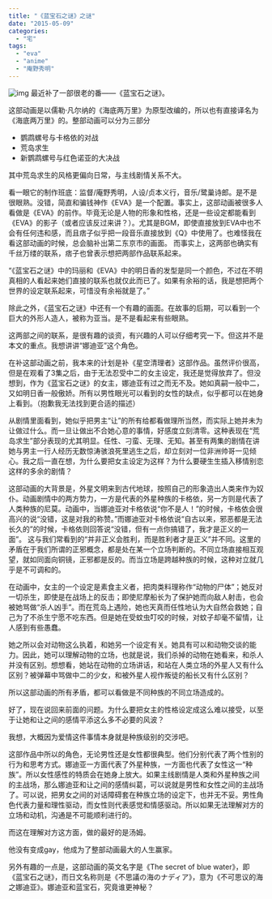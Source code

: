 ```yaml
---
title: "《蓝宝石之谜》之谜"
date: "2015-05-09"
categories: 
  - "宅"
tags: 
  - "eva"
  - "anime"
  - "庵野秀明"
---
```


![img](http://i.imgur.com/CvH7M.jpg) 最近补了一部很老的番——《蓝宝石之谜》。

这部动画是以儒勒·凡尔纳的《海底两万里》为原型改编的，所以也有直接译名为《海底两万里》的。整部动画可以分为三部分

- 鹦鹉螺号与卡格依的对战
- 荒岛求生
- 新鹦鹉螺号与红色诺亚的大决战

其中荒岛求生的风格更偏向日常，与主线剧情关系不大。

看一眼它的制作班底：监督/庵野秀明，人设/贞本义行，音乐/鹭巢诗郎。是不是很眼熟。没错，简直和骗钱神作《EVA》是一个配置。事实上，这部动画被很多人看做是《EVA》的前作。毕竟无论是人物的形象和性格，还是一些设定都能看到《EVA》的影子（或者应该反过来讲？）。尤其是BGM，即使直接放到EVA中也不会有任何违和感，而且痞子似乎把一段音乐直接放到《Q》中使用了。也难怪我在看这部动画的时候，总会脑补出第二东京市的画面。 而事实上，这两部也确实有千丝万缕的联系，痞子也曾表示想把两部作品联系起来。

“《蓝宝石之谜》中的玛丽和《EVA》中的明日香的发型是同一个颜色，不过在不明真相的人看起来她们直接的联系也就仅此而已了。如果有余裕的话，我是想把两个世界的设定联系起来，可惜没有余裕就是了。”

除此之外，《蓝宝石之谜》中还有一个有趣的画面。在故事的后期，可以看到一个巨大的外形人造人，被称为亚当。是不是看起来有些眼熟。

这两部之间的联系，是很有趣的谈资，有兴趣的人可以仔细考究一下。但这并不是本文的重点。我想讲讲“娜迪亚”这个角色。

在补这部动画之前，我本来的计划是补《星空清理者》这部作品。虽然评价很高，但是在观看了3集之后，由于无法忍受中二的女主设定，我还是觉得放弃了。但没想到，作为《蓝宝石之谜》的女主，娜迪亚有过之而无不及。她如真嗣一般中二，又如明日香一般傲娇。所有以男性眼光可以看到的女性的缺点，似乎都可以在她身上看到。（抱歉我无法找到更合适的描述）

从剧情里面看到，她似乎把男主“让”的所有给都看做理所当然，而实际上她并未为让做过什么。而一旦让做出不合她心意的事情，好感度立刻清零。这种表现在“荒岛求生”部分表现的尤其明显。任性、刁蛮、无理、无知。甚至有两集的剧情在讲她与男主一行人经历无数惊涛骇浪死里逃生之后，却立刻对一位非洲帅哥一见倾心。我之后一直在想，为什么要把女主设定为这样？为什么要硬生生插入移情别恋这样的多余的剧情？

这部动画的大背景是，外星文明来到古代地球，按照自己的形象造出人类来作为奴仆。动画剧情中的两方势力，一方是代表的外星种族的卡格依，另一方则是代表了人类种族的尼莫。动画中，当娜迪亚对卡格依说“你不是人！”的时候，卡格依会很高兴的说“没错，这是对我的称赞。”而娜迪亚对卡格依说“自古以来，邪恶都是无法长久的”的时候，卡格依则回答说“没错，但有一点你搞错了，我才是正义的一面”。 这与我们常看到的“并非正义会胜利，而是胜利者才是正义”并不同。这里的矛盾在于我们所谓的正邪概念，都是处在某一个立场判断的。不同立场直接相互观望，就如同面向铜镜，正邪都是反的。而当立场是跨越种族的时候，这种对立就几乎是不可调和的。

在动画中，女主的一个设定是素食主义者，把肉类料理称作“动物的尸体”；她反对一切杀生，即使是在战场上的反击；即使尼摩船长为了保护她而向敌人射击，也会被她骂做“杀人凶手”。而在荒岛上遇险，她也天真而任性地认为大自然会救她；自己为了不杀生宁愿不吃东西。但是她在受蚊虫叮咬的时候，对蚊子却毫不留情，让人感到有些愚蠢。

她之所以会对动物这么执着，和她另一个设定有关。她具有可以和动物交谈的能力。因此，她可以理解动物的立场，也就是说，我们杀掉的动物在她看来，和杀人并没有区别。想想看，她站在动物的立场讲话，和站在人类立场的外星人又有什么区别？被弹幕中骂做中二的少女，和被外星人视作叛徒的船长又有什么区别？

所以这部动画的所有矛盾，都可以看做是不同种族的不同立场造成的。

好了，现在说回来前面的问题。为什么要把女主的性格设定成这么难以接受，以至于让她和让之间的感情平添这么多不必要的风波？

我想，大概因为爱情这件事情本身就是种族级别的交涉吧。

这部作品中所以的角色，无论男性还是女性都很典型。他们分别代表了两个性别的行为和思考方式。娜迪亚一方面代表了外星种族，一方面也代表了女性这一“种族”。所以女性感性的特质会在她身上放大。如果主线剧情是人类和外星种族之间的主战场，那么娜迪亚和让之间的感情纠葛，可以说就是男性和女性之间的主战场了。可以说，把男女之间的对话障碍套在种族立场的设定下，也并无不妥。男性角色代表力量和理性驱动，而女性则代表感觉和情感驱动。所以如果无法理解对方的立场和动机，沟通是不可能顺利进行的。

而这在理解对方这方面，做的最好的是汤姆。

他没有变成gay，他成为了整部动画最大的人生赢家。

另外有趣的一点是，这部动画的英文名字是《The secret of blue water》，即《蓝宝石之谜》，而日文名称则是《不思議の海のナディア》，意为《不可思议的海之娜迪亚》。娜迪亚和蓝宝石，究竟谁更神秘？
